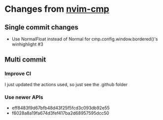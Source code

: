 # Changes from [nvim-cmp](https://github.com/hrsh7th/nvim-cmp)

## Single commit changes

- Use NormalFloat instead of Normal for cmp.config.window.bordered()'s winhighlight #3

## Multi commit

### Improve CI

I just updated the actions used, so just see the .github folder

### Use newer APIs

- eff8483f9d67bfb48d43f25f5fcd3c093db92e55
- f6028a8a19fa674d3fef417ba2d68957595dcc50
